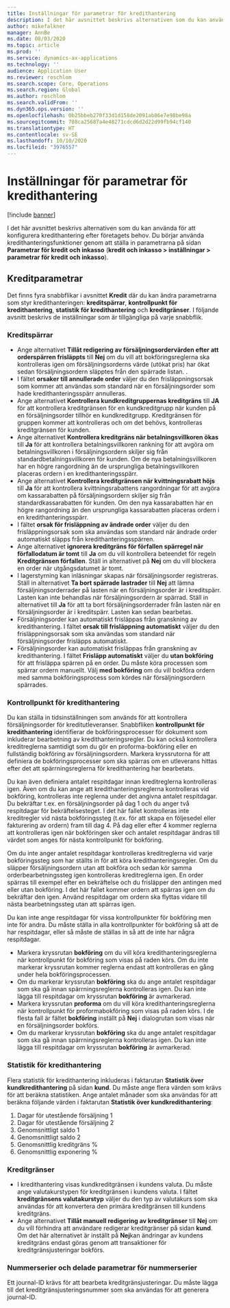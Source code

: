 ```yaml
---
title: Inställningar för parametrar för kredithantering
description: I det här avsnittet beskrivs alternativen som du kan använda för att konfigurera kredithantering efter företagets behov.
author: mikefalkner
manager: AnnBe
ms.date: 08/03/2020
ms.topic: article
ms.prod: ''
ms.service: dynamics-ax-applications
ms.technology: ''
audience: Application User
ms.reviewer: roschlom
ms.search.scope: Core, Operations
ms.search.region: Global
ms.author: roschlom
ms.search.validFrom: ''
ms.dyn365.ops.version: ''
ms.openlocfilehash: 0b25bbeb270f33d1d158de2091ab86e7e98be98a
ms.sourcegitcommit: 708ca25687a4e48271cdcd6d2d22d99fb94cf140
ms.translationtype: HT
ms.contentlocale: sv-SE
ms.lasthandoff: 10/10/2020
ms.locfileid: "3976557"
---
```

# <a name="credit-management-parameters-setup"></a>Inställningar för parametrar för kredithantering

[!include [banner](../includes/banner.md)]

I det här avsnittet beskrivs alternativen som du kan använda för att konfigurera kredithantering efter företagets behov. Du börjar använda kredithanteringsfunktioner genom att ställa in parametrarna på sidan **Parametrar för kredit och inkasso** (**kredit och inkasso \> inställningar \> parametrar för kredit och inkasso**).

## <a name="credit-parameters"></a>Kreditparametrar

Det finns fyra snabbflikar i avsnittet **Kredit** där du kan ändra parametrarna som styr kredithanteringen: **kreditspärrar**, **kontrollpunkt för kredithantering**, **statistik för kredithantering** och **kreditgränser**. I följande avsnitt beskrivs de inställningar som är tillgängliga på varje snabbflik.

### <a name="credit-holds"></a>Kreditspärrar

- Ange alternativet **Tillåt redigering av försäljningsordervärden efter att orderspärren frisläppts** till **Nej** om du vill att bokföringsreglerna ska kontrolleras igen om försäljningsorderns värde (utökat pris) har ökat sedan försäljningsordern släpptes från den spärrade listan. .
- I fältet **orsaker till annullerade order** väljer du den frisläppningsorsak som kommer att användas som standard när en försäljningsorder som hade kredithanteringsspärr annulleras.
- Ange alternativet **Kontrollera kundkreditgruppernas kreditgräns** till **JA** för att kontrollera kreditgränsen för en kundkreditgrupp när kunden på en försäljningsorder tillhör en kundkreditgrupp. Kreditgränsen för gruppen kommer att kontrolleras och om det behövs, kontrolleras kreditgränsen för kunden.
- Ange alternativet **Kontrollera kreditgräns när betalningsvillkoren ökas** till **Ja** för att kontrollera betalningsvillkoren rankning för att avgöra om betalningsvillkoren i försäljningsordern skiljer sig från standardbetalningsvillkoren för kunden. Om de nya betalningsvillkoren har en högre rangordning än de ursprungliga betalningsvillkoren placeras ordern i en kredithanteringsspärr.
- Ange alternativet **Kontrollera kreditgränsen när kvittningsrabatt höjs** till **Ja** för att kontrollera kvittningsrabattens rangordningar för att avgöra om kassarabatten på försäljningsordern skiljer sig från standardkassarabatten för kunden. Om den nya kassarabatten har en högre rangordning än den ursprungliga kassarabatten placeras ordern i en kredithanteringsspärr.
- I fältet **orsak för frisläppning av ändrade order** väljer du den frisläppningsorsak som ska användas som standard när ändrade order automatiskt släpps från kredithanteringsspärren.
- Ange alternativet **ignorera kreditgräns för förfallen spärregel när förfallodatum är tomt** till **Ja** om du vill kontrollera beteendet för regeln **Kreditgränsen förfallen**. Ställ in alternativet på **Nej** om du vill blockera en order när utgångsdatumet är tomt.
- I lagerstyrning kan inläsningar skapas när försäljningsorder registreras. Ställ in alternativet **Ta bort spärrade lastrader** till **Nej** att lämna försäljningsorderrader på lasten när en försäljningsorder är i kreditspärr. Lasten kan inte behandlas när försäljningsordern är spärrad. Ställ in alternativet till **Ja** för att ta bort försäljningsorderrader från lasten när en försäljningsorder är i kreditspärr. Lasten kan sedan bearbetas.
- Försäljningsorder kan automatiskt frisläppas från granskning av kredithantering. I fältet **orsak till frisläppning automatiskt** väljer du den frisläppningsorsak som ska användas som standard när försäljningsorder frisläpps automatiskt.
- Försäljningsorder kan automatiskt frisläppas från granskning av kredithantering. I fältet **Frisläpp automatiskt** väljer du **utan bokföring** för att frisläppa spärren på en order. Du måste köra processen som spärrar ordern manuellt. Välj **med bokföring** om du vill bokföra ordern med samma bokföringsprocess som kördes när försäljningsordern spärrades.

### <a name="credit-management-checkpoint"></a>Kontrollpunkt för kredithantering

Du kan ställa in tidsinställningen som används för att kontrollera försäljningsorder för kreditutleveranser. Snabbfliken **kontrollpunkt för kredithantering** identifierar de bokföringsprocesser för dokument som inkluderar bearbetning av kredithanteringsregler. Du kan också kontrollera kreditreglerna samtidigt som du gör en proforma-bokföring eller en fullständig bokföring av försäljningsordern. Markera kryssrutorna för att definiera de bokföringsprocesser som ska spärras om en utleverans hittas efter det att spärrningsreglerna för kredithantering har bearbetats.

Du kan även definiera antalet respitdagar innan kreditreglerna kontrolleras igen. Även om du kan ange att kredithanteringsreglerna kontrolleras vid bokföring, kontrolleras inte reglerna under det angivna antalet respitdagar. Du bekräftar t.ex. en försäljningsorder på dag 1 och du anger två respitdagar för bekräftelsesteget. I det här fallet kontrolleras inte kreditregler vid nästa bokföringssteg (t.ex. för att skapa en följesedel eller fakturering av ordern) fram till dag 4. På dag eller efter 4 kommer reglerna att kontrolleras igen när bokföringen sker och antalet respitdagar ändras till värdet som anges för nästa kontrollpunkt för bokföring.

Om du inte anger antalet respitdagar kontrolleras kreditreglerna vid varje bokföringssteg som har ställts in för att köra kredithanteringsregler. Om du släpper försäljningsordern utan att bokföra och sedan kör samma orderbearbetningssteg igen kontrolleras kreditreglerna igen. En order spärras till exempel efter en bekräftelse och du frisläpper den antingen med eller utan bokföring. I det här fallet kommer ordern att spärras igen om du bekräftar den igen. Använd respitdagar om ordern ska flyttas vidare till nästa bearbetningssteg utan att spärras igen.

Du kan inte ange respitdagar för vissa kontrollpunkter för bokföring men inte för andra. Du måste ställa in alla kontrollpunkter för bokföring så att de har respitdagar, eller så måste de ställas in så att de inte har några respitdagar.

- Markera kryssrutan **bokföring** om du vill köra kredithanteringsreglerna när kontrollpunkt för bokföring som visas på raden körs. Om du inte markerar kryssrutan kommer reglerna endast att kontrolleras en gång under hela bokföringsprocessen.
- Om du markerar kryssrutan **bokföring** ska du ange antalet respitdagar som ska gå innan spärrningsreglerna kontrolleras igen. Du kan inte lägga till respitdagar om kryssrutan **bokföring** är avmarkerad.
- Markera kryssrutan **proforma** om du vill köra kredithanteringsreglerna när kontrollpunkt för proformabokföring som visas på raden körs. I de flesta fall är fältet **bokföring** inställt på **Nej** i dialogrutan som visas när en försäljningsorder bokförs.
- Om du markerar kryssrutan **bokföring** ska du ange antalet respitdagar som ska gå innan spärrningsreglerna kontrolleras igen. Du kan inte lägga till respitdagar om kryssrutan **bokföring** är avmarkerad.

### <a name="credit-management-statistics"></a>Statistik för kredithantering

Flera statistik för kredithantering inkluderas i faktarutan **Statistik över kundkredithantering** på sidan **kund**. Du måste ange flera värden som krävs för att beräkna statistiken. Ange antalet månader som ska användas för att beräkna följande värden i faktarutan **Statistik över kundkredithantering**:

1. Dagar för utestående försäljning 1
2. Dagar för utestående försäljning 2
3. Genomsnittligt saldo 1
4. Genomsnittligt saldo 2
5. Genomsnittlig kreditgräns %
6. Genomsnittlig exponering %

### <a name="credit-limits"></a>Kreditgränser

- I kredithantering visas kundkreditgränsen i kundens valuta. Du måste ange valutakurstypen för kreditgränsen i kundens valuta. I fältet **kreditgränsens valutakurstyp** väljer du den typ av valutakurs som ska användas för att konvertera den primära kreditgränsen till kundens kreditgräns.
- Ange alternativet **Tillåt manuell redigering av kreditgränser** till **Nej** om du vill förhindra att användare redigerar kreditgränser på sidan **kund**. Om det här alternativet är inställt på **Nej**kan ändringar av kundens kreditgräns endast göras genom att transaktioner för kreditgränsjusteringar bokförs.

### <a name="number-sequences-and-shared-number-sequence-parameters"></a>Nummerserier och delade parametrar för nummerserier

Ett journal-ID krävs för att bearbeta kreditgränsjusteringar. Du måste lägga till det kreditgränsjusteringsnummer som ska användas för att generera journal-ID.
